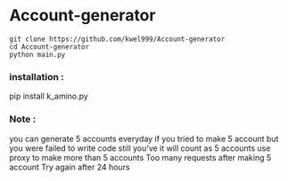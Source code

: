 # Account-generator
```
git clone https://github.com/kwel999/Account-generator
cd Account-generator
python main.py
```

### installation :
pip install k_amino.py

### Note :
you can generate 5 accounts everyday
if you tried to make 5 account but you were failed to write code still you've it will count as 5 accounts
use proxy to make more than 5 accounts
Too many requests after making 5 account
Try again after 24 hours
